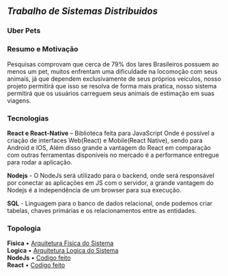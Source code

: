 ## *Trabalho de Sistemas Distribuidos* <br />
### **Uber Pets** <br />

### **Resumo e Motivação** <br />
Pesquisas comprovam que cerca de 79% dos lares Brasileiros possuem ao menos um pet,
muitos enfrentam uma dificuldade na locomoção com seus animais, já que dependem exclusivamente de seus próprios veículos, 
nosso projeto permitirá que isso se resolva de forma mais pratica, nosso sistema permitirá que os usuários carreguem seus animais de estimação em suas viagens.

### **Tecnologias** <br />
**React e React-Native** – Biblioteca feita para JavaScript Onde é possível a criação de interfaces Web(React) e Mobile(React Native), sendo para Android e IOS,
Além disso grande a vantagem do React em comparação com outras ferramentas disponíveis no mercado é a performance entregue para rodar a aplicação.<br />

**Nodejs** - O NodeJs será utilizado para o backend, onde será responsável por conectar as aplicações em JS com o servidor, a grande vantagem do Nodejs é a independência de um browser para sua execução. <br />

**SQL** - Linguagem para o banco de dados relacional, onde podemos criar tabelas, chaves primárias e os relacionamentos entre as entidades. 


### **Topologia** <br />
**Fisica**
 •	[Arquitetura Fisica do Sistema](https://drive.google.com/file/d/1BOyWcMPf-BpNty6esTI57aVgptyX6gHa/view?usp=sharing)<br />
**Logica**
 •	[Arquitetura Logica do Sistema](https://drive.google.com/file/d/1r98ovU-A92z5naNE-3SPR6HXxivUq3U4/view?usp=sharing)<br />
**NodeJs**
 •	[Codigo feito]( https://github.com/aleboer/UberPets/blob/main/login-web/server.js)<br />
**React**
 •	[Codigo feito]( https://github.com/aleboer/UberPets/tree/main/login-web/src)<br />
